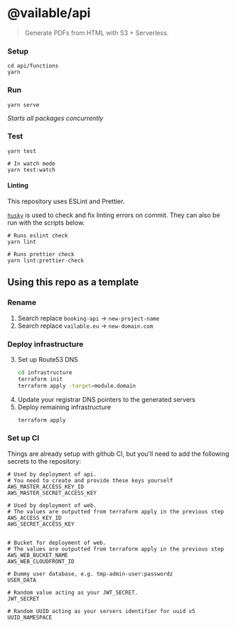 # @vailable/api

> Generate PDFs from HTML with S3 + Serverless.

### Setup

```
cd api/functions
yarn

```

### Run

```
yarn serve
```

_Starts all packages concurrently_

### Test

```
yarn test

# In watch mode
yarn test:watch
```

#### Linting

This repository uses ESLint and Prettier.

[`husky`](https://typicode.github.io/husky/#/) is used to check and fix linting errors on commit. They can also be run with the scripts below.

```
# Runs eslint check
yarn lint

# Runs prettier check
yarn lint:prettier-check
```

## Using this repo as a template

### Rename

1. Search replace `booking-api` -> `new-project-name`
2. Search replace `vailable.eu` -> `new-domain.com`

### Deploy infrastructure

3. Set up Route53 DNS
   ```sh
   cd infrastructure
   terraform init
   terraform apply -target=module.domain
   ```
4. Update your registrar DNS pointers to the generated servers
5. Deploy remaining infrastructure
   ```sh
   terraform apply
   ```

### Set up CI

Things are already setup with github CI, but you'll need to add the following secrets to the repository:

```
# Used by deployment of api.
# You need to create and provide these keys yourself
AWS_MASTER_ACCESS_KEY_ID
AWS_MASTER_SECRET_ACCESS_KEY

# Used by deployment of web.
# The values are outputted from terraform apply in the previous step
AWS_ACCESS_KEY_ID
AWS_SECRET_ACCESS_KEY


# Bucket for deployment of web.
# The values are outputted from terraform apply in the previous step
AWS_WEB_BUCKET_NAME
AWS_WEB_CLOUDFRONT_ID

# Dummy user database, e.g. tmp-admin-user:passwordz
USER_DATA

# Random value acting as your JWT_SECRET.
JWT_SECRET

# Random UUID acting as your servers identifier for uuid v5
UUID_NAMESPACE
```
